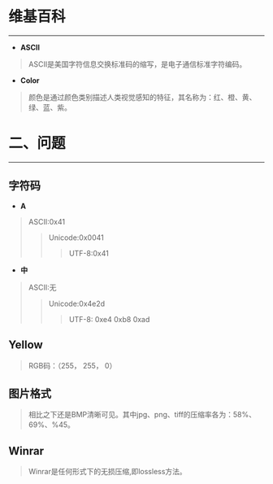 # 维基百科
---
* **ASCII**
> ASCII是美国字符信息交换标准码的缩写，是电子通信标准字符编码。
* **Color**
> 颜色是通过颜色类别描述人类视觉感知的特征，其名称为：红、橙、黄、绿、蓝、紫。
# 二、问题
---
## 字符码
* **A**
> ASCII:0x41
>> Unicode:0x0041
>>> UTF-8:0x41
* **中**
> ASCII:无
>> Unicode:0x4e2d
>>> UTF-8: 0xe4 0xb8 0xad
## Yellow
> RGB码：（255， 255， 0）
## 图片格式
> 相比之下还是BMP清晰可见。其中jpg、png、tiff的压缩率各为：58%、69%、%45。
## Winrar
> Winrar是任何形式下的无损压缩,即lossless方法。
